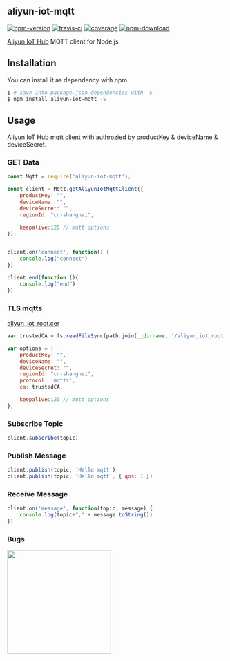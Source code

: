 ## aliyun-iot-mqtt

[![npm-version](https://img.shields.io/npm/v/aliyun-iot-mqtt.svg)](https://npmjs.org/package/aliyun-iot-mqtt)
[![travis-ci](https://travis-ci.org/xihu-fm/aliyun-iot-mqtt.svg?branch=master)](https://travis-ci.org/xihu-fm/aliyun-iot-mqtt)
[![coverage](https://coveralls.io/repos/github/xihu-fm/aliyun-iot-mqtt/badge.svg?branch=master)](https://coveralls.io/github/xihu-fm/aliyun-iot-mqtt?branch=master)
[![npm-download](https://img.shields.io/npm/dm/aliyun-iot-mqtt.svg)](https://npmjs.org/package/aliyun-iot-mqtt)

[Aliyun IoT Hub](https://www.aliyun.com/product/iot) MQTT client for Node.js


## Installation

You can install it as dependency with npm.

```sh
$ # save into package.json dependencies with -S
$ npm install aliyun-iot-mqtt -S
```

## Usage

Aliyun IoT Hub mqtt client with authrozied by productKey & deviceName & deviceSecret.


### GET Data 

```js
const Mqtt = require('aliyun-iot-mqtt');

const client = Mqtt.getAliyunIotMqttClient({
    productKey: "",
    deviceName: "",
    deviceSecret: "",
    regionId: "cn-shanghai",

    keepalive:120 // mqtt options
});


client.on('connect', function() {
    console.log("connect")
})

client.end(function (){
    console.log("end")
})

```

### TLS mqtts
[aliyun_iot_root.cer](http://aliyun-iot.oss-cn-hangzhou.aliyuncs.com/cert_pub/root.crt)

```js
var trustedCA = fs.readFileSync(path.join(__dirname, '/aliyun_iot_root.cer'))

var options = {
    productKey: "",
    deviceName: "",
    deviceSecret: "",
    regionId: "cn-shanghai",
    protocol: 'mqtts',
    ca: trustedCA,

    keepalive:120 // mqtt options
};

```

### Subscribe Topic 

```js
client.subscribe(topic)

```
### Publish Message 

```js
client.publish(topic, 'Hello mqtt')
client.publish(topic, 'Hello mqtt', { qos: 1 })

```

### Receive Message 

```js
client.on('message', function(topic, message) {
    console.log(topic+"," + message.toString())
})

```

### Bugs

<img src='https://raw.githubusercontent.com/wongxming/dtalkNodejs/master/wongxming.jpg' width="240" height="240" />